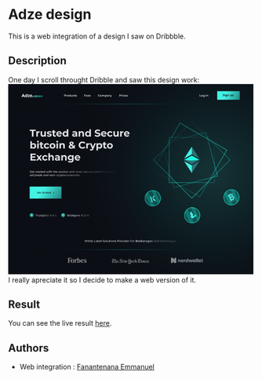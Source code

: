 # Adze design
This is a web integration of a design I saw on Dribbble.
## Description
One day I scroll throught Dribble and saw this design work: \
<img src="./assets/images/screenshot.png" width="500" alt="screenshot"/>\
I really apreciate it so I decide to make a web version of it.

## Result
You can see the live result [here]().

## Authors
* Web integration : [Fanantenana Emmanuel](https://github.com/Manu3609)